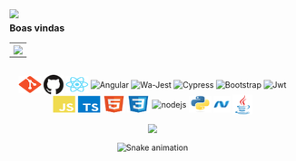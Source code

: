 <img src="https://user-images.githubusercontent.com/38113015/111565767-b8231980-877a-11eb-9fc8-fed2566fb9ba.png" align="left" width="950"> 

### Boas vindas

<center>
<table>
    <tr>
        <td><img width="400px" align="center" src="https://github-readme-stats.vercel.app/api/top-langs/?username=cintia-valente&layout=compact&langs_count=16&theme=dracula"/</td>
    </tr>   
</table>
</center> 

<div align="center" valign="top"><br>
  <img align="center" alt="git" height="30" width="40" src="https://raw.githubusercontent.com/devicons/devicon/master/icons/git/git-original.svg">
  <img align="center" alt="github" height="35" width="35" src="/assets/GitHub.png">
  <img align="center" alt="React" height="30" width="40" src="https://raw.githubusercontent.com/devicons/devicon/master/icons/react/react-original.svg">
  <img align="center" alt="Angular" width="40" src="https://user-images.githubusercontent.com/38113015/123527789-b42b5f80-d6b8-11eb-8596-0274301d6753.png">
  <img align="center" alt="Wa-Jest" height="30" width="40" src="https://cdn.jsdelivr.net/gh/devicons/devicon/icons/jest/jest-plain.svg">
  <img align="center" alt="Cypress" height="40" width="40" src="https://user-images.githubusercontent.com/68279555/200387386-276c709f-380b-46cc-81fd-f292985927a8.png">
  <img align="center" alt="Bootstrap" width="40" src="https://user-images.githubusercontent.com/38113015/123527753-5e56b780-d6b8-11eb-8e15-488138f15c95.png">
  <img align="center" alt="Jwt" width="50" src="https://user-images.githubusercontent.com/38113015/123527758-61ea3e80-d6b8-11eb-8722-c185985db1d1.png">
  <img align="center" alt="Js" height="30" width="40" src="https://raw.githubusercontent.com/devicons/devicon/master/icons/javascript/javascript-plain.svg">
  <img align="center" alt="Ts" height="30" width="40" src="https://raw.githubusercontent.com/devicons/devicon/master/icons/typescript/typescript-plain.svg">
  <img align="center" alt="HTML" height="30" width="40" src="https://raw.githubusercontent.com/devicons/devicon/master/icons/html5/html5-original.svg">
  <img align="center" alt="CSS" height="30" width="40" src="https://raw.githubusercontent.com/devicons/devicon/master/icons/css3/css3-original.svg">
  <img align="center" alt="nodejs" height="30" width="30" src="https://cdn.worldvectorlogo.com/logos/nodejs-icon.svg">
  <img align="center" alt="python" height="30" width="40" src="https://raw.githubusercontent.com/izumin5210/emojipack-for-devicon/master/png/python.png">
  <img align="center" alt="dotnet" height="30" width="30" src="https://raw.githubusercontent.com/izumin5210/emojipack-for-devicon/master/png/dot-net.png">
  <img align="center" alt="java" height="35" width="35" src="https://raw.githubusercontent.com/izumin5210/emojipack-for-devicon/master/png/java.png">
</div><br>

<div align="center">
  <a href="https://www.linkedin.com/in/cintia-valente/" target="_blank"><img src="https://img.shields.io/badge/-LinkedIn-%230077B5?style=for-the-badge&logo=linkedin&logoColor=white" target="_blank"></a> 
</div>

<div align="center">

  ![Snake animation](https://github.com/danielbped/danielbped/blob/output/github-contribution-grid-snake.svg)

</div>

